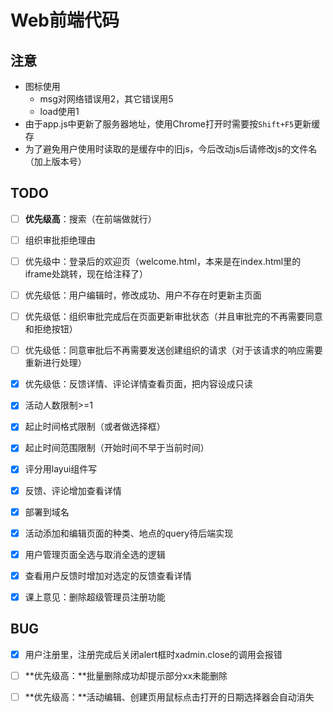 # Web前端代码



## 注意

- 图标使用
  - msg对网络错误用2，其它错误用5
  - load使用1
- 由于app.js中更新了服务器地址，使用Chrome打开时需要按`Shift+F5`更新缓存
- 为了避免用户使用时读取的是缓存中的旧js，今后改动js后请修改js的文件名（加上版本号）



## TODO


- [ ] **优先级高**：搜索（在前端做就行）
- [ ] 组织审批拒绝理由
- [ ] 优先级中：登录后的欢迎页（welcome.html，本来是在index.html里的iframe处跳转，现在给注释了）
- [ ] 优先级低：用户编辑时，修改成功、用户不存在时更新主页面
- [ ] 优先级低：组织审批完成后在页面更新审批状态（并且审批完的不再需要同意和拒绝按钮）
- [ ] 优先级低：同意审批后不再需要发送创建组织的请求（对于该请求的响应需要重新进行处理）
- [x] 优先级低：反馈详情、评论详情查看页面，把内容设成只读
- [x] 活动人数限制>=1
- [x] 起止时间格式限制（或者做选择框）
- [x] 起止时间范围限制（开始时间不早于当前时间）
- [x] 评分用layui组件写
- [x] 反馈、评论增加查看详情
- [x] 部署到域名
- [x] 活动添加和编辑页面的种类、地点的query待后端实现
- [x] 用户管理页面全选与取消全选的逻辑
- [x] 查看用户反馈时增加对选定的反馈查看详情
- [x] 课上意见：删除超级管理员注册功能



## BUG

- [x] 用户注册里，注册完成后关闭alert框时xadmin.close的调用会报错
- [ ] **优先级高：**批量删除成功却提示部分xx未能删除
- [ ] **优先级高：**活动编辑、创建页用鼠标点击打开的日期选择器会自动消失

